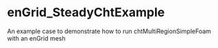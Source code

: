 enGrid_SteadyChtExample
=======================

An example case to demonstrate how to run chtMultiRegionSimpleFoam with an enGrid mesh